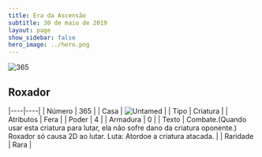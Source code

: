 ```yaml
---
title: Era da Ascensão
subtitle: 30 de maio de 2019
layout: page
show_sidebar: false
hero_image: ../hero.png
---
```


![365](https://cdn.keyforgegame.com/media/card_front/pt/435_365_H6C9CQ69JCW8_pt.png)

## Roxador

|----|----|
| Número | 365 |
| Casa | ![Untamed](https://archonarcana.com/images/thumb/b/bd/Untamed.png/22px-Untamed.png "Indomados") |
| Tipo | Criatura |
| Atributos | Fera |
| Poder | 4 |
| Armadura | 0 |
| Texto | Combate.(Quando usar esta criatura para lutar, ela não sofre dano da  criatura oponente.) Roxador só causa 2D ao lutar. Luta: Atordoe a criatura atacada. |
| Raridade | Rara |
